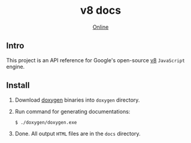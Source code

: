 <h1 align="center">v8 docs</h1>

<p align="center"><a href="https://lbwa.github.io/v8-docs">Online</a></p>

## Intro

This project is an API reference for Google's open-source [v8](https://github.com/v8/v8) `JavaScript` engine.

## Install

1. Download [doxygen](https://github.com/doxygen/doxygen) binaries into `doxygen` directory.

1. Run command for generating documentations:

   ```bash
   $ ./doxygen/doxygen.exe
   ```

1. Done. All output `HTML` files are in the `docs` directory.
